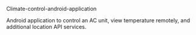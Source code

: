 Climate-control-android-application

Android application to control an AC unit, view temperature remotely, and additional location API services.
